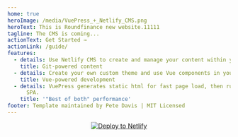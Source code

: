 ```yaml
---
home: true
heroImage: /media/VuePress_+_Netlify_CMS.png
heroText: This is Roundfinance new website.11111
tagline: The CMS is coming...
actionText: Get Started →
actionLink: /guide/
features:
  - details: Use Netlify CMS to create and manage your content within your Git repo.
    title: Git-powered content
  - details: Create your own custom theme and use Vue components in your content.
    title: Vue-powered development
  - details: VuePress generates static html for fast page load, then runs as a slick
      SPA.
    title: '"Best of both" performance'
footer: Template maintained by Pete Davis | MIT Licensed
---
```

<a href="https://app.netlify.com/start/deploy?repository=https://github.com/p440davis/VuePress-with-Netlify-CMS&amp;stack=cms" style="display:block; text-align:center"><img src="https://www.netlify.com/img/deploy/button.svg" alt="Deploy to Netlify"></a>
